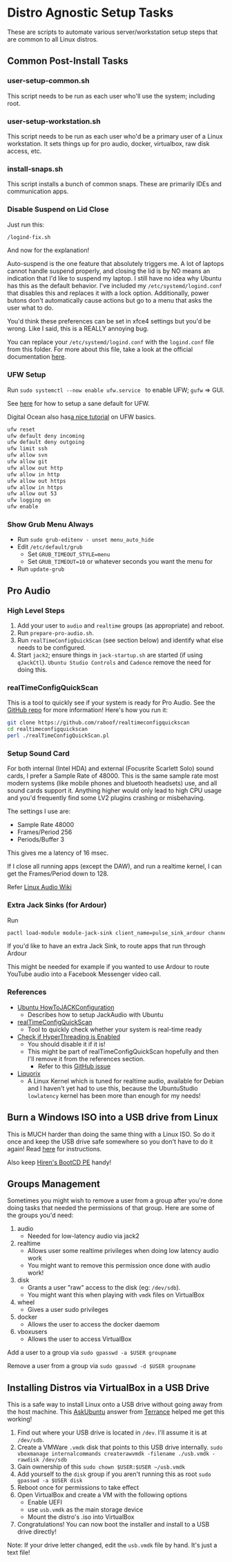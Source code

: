 # Distro Agnostic Setup Tasks

These are scripts to automate various server/workstation setup steps that are
common to all Linux distros.

## Common Post-Install Tasks

### user-setup-common.sh

This script needs to be run as each user who'll use the system; including root.

### user-setup-workstation.sh

This script needs to be run as each user who'd be a primary user of a Linux
workstation. It sets things up for pro audio, docker, virtualbox, raw disk
access, etc.

### install-snaps.sh

This script installs a bunch of common snaps. These are primarily IDEs and
communication apps.

### Disable Suspend on Lid Close

Just run this:

```bash
/logind-fix.sh
```

And now for the explanation!

Auto-suspend is the one feature that absolutely triggers me. A lot of laptops
cannot handle suspend properly, and closing the lid is by NO means an indication
that I'd like to suspend my laptop. I still have no idea why Ubuntu has this as
the default behavior. I've included my `/etc/systemd/logind.conf` that disables
this and replaces it with a lock option. Additionally, power butons don't
automatically cause actions but go to a menu that asks the user what to do.

You'd think these preferences can be set in xfce4 settings but you'd be wrong.
Like I said, this is a REALLY annoying bug.

You can replace your `/etc/systemd/logind.conf` with the `logind.conf` file from
this folder. For more about this file, take a look at the official documentation
[here](https://www.freedesktop.org/software/systemd/man/logind.conf.html).

### UFW Setup

Run `sudo systemctl --now enable ufw.service ` to enable UFW; `gufw` => GUI.

See [here](https://serverfault.com/questions/468907/ufw-blocking-apt) for how to
setup a sane default for UFW.

Digital Ocean also has[a nice tutorial](https://www.digitalocean.com/community/tutorials/how-to-set-up-a-firewall-with-ufw-on-ubuntu-16-04)
on UFW basics.

```bash
ufw reset
ufw default deny incoming
ufw default deny outgoing
ufw limit ssh
ufw allow svn
ufw allow git
ufw allow out http
ufw allow in http
ufw allow out https
ufw allow in https
ufw allow out 53
ufw logging on
ufw enable
```

### Show Grub Menu Always

* Run `sudo grub-editenv - unset menu_auto_hide`
* Edit `/etc/default/grub`
  * Set `GRUB_TIMEOUT_STYLE=menu`
  * Set `GRUB_TIMEOUT=10` or whatever seconds you want the menu for
* Run `update-grub`


## Pro Audio

### High Level Steps

1. Add your user to `audio` and `realtime` groups (as appropriate) and reboot.
2. Run `prepare-pro-audio.sh`.
3. Run `realTimeConfigQuickScan` (see section below) and identify what else
   needs to be configured.
4. Start `jack2`; ensure things in `jack-startup.sh` are started (if using
   `qJackCtl`). `Ubuntu Studio Controls` and `Cadence` remove the need for
   doing this.

### realTimeConfigQuickScan

This is a tool to quickly see if your system is ready for Pro Audio. See the
[GitHub repo](https://github.com/raboof/realtimeconfigquickscan) for more
information! Here's how you run it:

```bash
git clone https://github.com/raboof/realtimeconfigquickscan
cd realtimeconfigquickscan
perl ./realTimeConfigQuickScan.pl
```

### Setup Sound Card

For both internal (Intel HDA) and external (Focusrite Scarlett Solo) sound
cards, I prefer a Sample Rate of 48000. This is the same sample rate most
modern systems (like mobile phones and bluetooth headsets) use, and all
sound cards support it. Anything higher would only lead to high CPU usage
and you'd frequently find some LV2 plugins crashing or misbehaving.

The settings I use are:

* Sample Rate 48000
* Frames/Period 256
* Periods/Buffer 3

This gives me a latency of 16 msec.

If I close all running apps (except the DAW), and run a realtime kernel, I can
get the Frames/Period down to 128.

Refer [Linux Audio Wiki](https://wiki.linuxaudio.org/wiki/list_of_jack_frame_period_settings_ideal_for_usb_interface)

### Extra Jack Sinks (for Ardour)

Run

```bash
pactl load-module module-jack-sink client_name=pulse_sink_ardour channels=2 connect=no
```

If you'd like to have an extra Jack Sink, to route apps that run through Ardour

This might be needed for example if you wanted to use Ardour to route YouTube
audio into a Facebook Messenger video call.

### References

* [Ubuntu HowToJACKConfiguration](https://help.ubuntu.com/community/HowToJACKConfiguration)
  * Describes how to setup JackAudio with Ubuntu
* [realTimeConfigQuickScan](https://github.com/raboof/realtimeconfigquickscan)
  * Tool to quickly check whether your system is real-time ready
* [Check if HyperThreading is Enabled](https://unix.stackexchange.com/a/121989/149056)
  * You should disable it if it is!
  * This might be part of realTimeConfigQuickScan hopefully and then I'll remove
    it from the references section.
    * Refer to this [GitHub issue](https://github.com/raboof/realtimeconfigquickscan/issues/27)
* [Liquorix](https://liquorix.net/)
  * A Linux Kernel which is tuned for realtime audio, available for Debian and
    I haven't yet had to use this, because the UbuntuStudio `lowlatency` kernel
    has been more than enough for my needs!

## Burn a Windows ISO into a USB drive from Linux

This is MUCH harder than doing the same thing with a Linux ISO. So do it once
and keep the USB drive safe somewhere so you don't have to do it again! Read
[here](https://forum.manjaro.org/t/howto-use-manjaro-to-create-a-bootable-windows-usb/92780)
for instructions.

Also keep [Hiren's BootCD PE](https://www.hirensbootcd.org) handy!

## Groups Management

Sometimes you might wish to remove a user from a group after you're done doing
tasks that needed the permissions of that group. Here are some of the groups
you'd need:

1. audio
    * Needed for low-latency audio via jack2
2. realtime
   * Allows user some realtime privileges when doing low latency audio work
   * You might want to remove this permission once done with audio work!
3. disk
   * Grants a user "raw" access to the disk (eg: `/dev/sdb`).
   * You might want this when playing with `vmdk` files on VirtualBox
4. wheel
   * Gives a user sudo privileges
5. docker
   * Allows the user to access the docker daemom
6. vboxusers
   * Allows the user to access VirtualBox

Add a user to a group via `sudo gpasswd -a $USER groupname`

Remove a user from a group via `sudo gpasswd -d $USER groupname`

## Installing Distros via VirtualBox in a USB Drive

This is a safe way to install Linux onto a USB drive without going away from
the host machine. This [AskUbuntu](https://askubuntu.com/a/693729/976894)
answer from [Terrance](https://askubuntu.com/users/231142/terrance) helped me
get this working!

1. Find out where your USB drive is located in `/dev`. I'll assume it is at
   `/dev/sdb`.
2. Create a VMWare `.vmdk` disk that points to this USB drive internally.
   `sudo vboxmanage internalcommands createrawvmdk -filename ./usb.vmdk -rawdisk /dev/sdb`
3. Gain ownership of this `sudo chown $USER:$USER ~/usb.vmdk`
4. Add yourself to the `disk` group if you aren't running this as root
   `sudo gpasswd -a $USER disk`
5. Reboot once for permissions to take effect
6. Open VirtualBox and create a VM with the following options
    * Enable UEFI
    * use `usb.vmdk` as the main storage device
    * Mount the distro's .iso into VirtualBox
7. Congratulations! You can now boot the installer and install to a USB drive
   directly!

Note: If your drive letter changed, edit the `usb.vmdk` file by hand. It's just
a text file!
